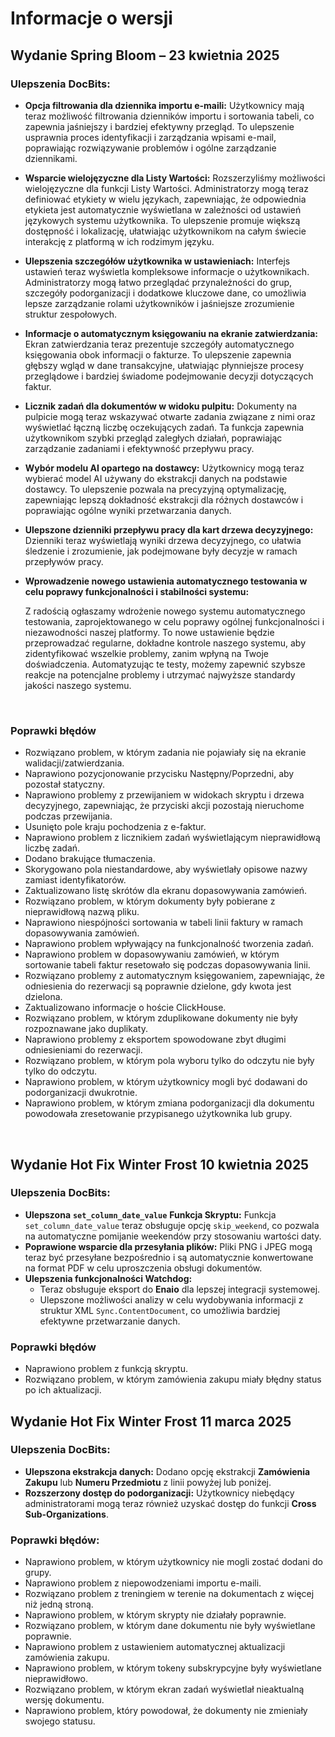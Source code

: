 # Informacje o wersji

## Wydanie Spring Bloom – 23 kwietnia 2025

### Ulepszenia DocBits:

* **Opcja filtrowania dla dziennika importu e-maili:** Użytkownicy mają teraz możliwość filtrowania dzienników importu i sortowania tabeli, co zapewnia jaśniejszy i bardziej efektywny przegląd. To ulepszenie usprawnia proces identyfikacji i zarządzania wpisami e-mail, poprawiając rozwiązywanie problemów i ogólne zarządzanie dziennikami.
* **Wsparcie wielojęzyczne dla Listy Wartości:** Rozszerzyliśmy możliwości wielojęzyczne dla funkcji Listy Wartości. Administratorzy mogą teraz definiować etykiety w wielu językach, zapewniając, że odpowiednia etykieta jest automatycznie wyświetlana w zależności od ustawień językowych systemu użytkownika. To ulepszenie promuje większą dostępność i lokalizację, ułatwiając użytkownikom na całym świecie interakcję z platformą w ich rodzimym języku.
* **Ulepszenia szczegółów użytkownika w ustawieniach:** Interfejs ustawień teraz wyświetla kompleksowe informacje o użytkownikach. Administratorzy mogą łatwo przeglądać przynależności do grup, szczegóły podorganizacji i dodatkowe kluczowe dane, co umożliwia lepsze zarządzanie rolami użytkowników i jaśniejsze zrozumienie struktur zespołowych.
* **Informacje o automatycznym księgowaniu na ekranie zatwierdzania:** Ekran zatwierdzania teraz prezentuje szczegóły automatycznego księgowania obok informacji o fakturze. To ulepszenie zapewnia głębszy wgląd w dane transakcyjne, ułatwiając płynniejsze procesy przeglądowe i bardziej świadome podejmowanie decyzji dotyczących faktur.
* **Licznik zadań dla dokumentów w widoku pulpitu:** Dokumenty na pulpicie mogą teraz wskazywać otwarte zadania związane z nimi oraz wyświetlać łączną liczbę oczekujących zadań. Ta funkcja zapewnia użytkownikom szybki przegląd zaległych działań, poprawiając zarządzanie zadaniami i efektywność przepływu pracy.
* **Wybór modelu AI opartego na dostawcy:** Użytkownicy mogą teraz wybierać model AI używany do ekstrakcji danych na podstawie dostawcy. To ulepszenie pozwala na precyzyjną optymalizację, zapewniając lepszą dokładność ekstrakcji dla różnych dostawców i poprawiając ogólne wyniki przetwarzania danych.
* **Ulepszone dzienniki przepływu pracy dla kart drzewa decyzyjnego:** Dzienniki teraz wyświetlają wyniki drzewa decyzyjnego, co ułatwia śledzenie i zrozumienie, jak podejmowane były decyzje w ramach przepływów pracy.
*   **Wprowadzenie nowego ustawienia automatycznego testowania w celu poprawy funkcjonalności i stabilności systemu:**

    Z radością ogłaszamy wdrożenie nowego systemu automatycznego testowania, zaprojektowanego w celu poprawy ogólnej funkcjonalności i niezawodności naszej platformy. To nowe ustawienie będzie przeprowadzać regularne, dokładne kontrole naszego systemu, aby zidentyfikować wszelkie problemy, zanim wpłyną na Twoje doświadczenia. Automatyzując te testy, możemy zapewnić szybsze reakcje na potencjalne problemy i utrzymać najwyższe standardy jakości naszego systemu.

    ​

### Poprawki błędów

* Rozwiązano problem, w którym zadania nie pojawiały się na ekranie walidacji/zatwierdzania.
* Naprawiono pozycjonowanie przycisku Następny/Poprzedni, aby pozostał statyczny.
* Naprawiono problemy z przewijaniem w widokach skryptu i drzewa decyzyjnego, zapewniając, że przyciski akcji pozostają nieruchome podczas przewijania.
* Usunięto pole kraju pochodzenia z e-faktur.
* Naprawiono problem z licznikiem zadań wyświetlającym nieprawidłową liczbę zadań.
* Dodano brakujące tłumaczenia.
* Skorygowano pola niestandardowe, aby wyświetlały opisowe nazwy zamiast identyfikatorów.
* Zaktualizowano listę skrótów dla ekranu dopasowywania zamówień.
* Rozwiązano problem, w którym dokumenty były pobierane z nieprawidłową nazwą pliku.
* Naprawiono niespójności sortowania w tabeli linii faktury w ramach dopasowywania zamówień.
* Naprawiono problem wpływający na funkcjonalność tworzenia zadań.
* Naprawiono problem w dopasowywaniu zamówień, w którym sortowanie tabeli faktur resetowało się podczas dopasowywania linii.
* Rozwiązano problemy z automatycznym księgowaniem, zapewniając, że odniesienia do rezerwacji są poprawnie dzielone, gdy kwota jest dzielona.
* Zaktualizowano informacje o hoście ClickHouse.
* Rozwiązano problem, w którym zduplikowane dokumenty nie były rozpoznawane jako duplikaty.
* Naprawiono problemy z eksportem spowodowane zbyt długimi odniesieniami do rezerwacji.
* Rozwiązano problem, w którym pola wyboru tylko do odczytu nie były tylko do odczytu.
* Naprawiono problem, w którym użytkownicy mogli być dodawani do podorganizacji dwukrotnie.
* Naprawiono problem, w którym zmiana podorganizacji dla dokumentu powodowała zresetowanie przypisanego użytkownika lub grupy.

​

## Wydanie Hot Fix Winter Frost 10 kwietnia 2025

### Ulepszenia DocBits:

* **Ulepszona** **`set_column_date_value`** **Funkcja Skryptu:** Funkcja `set_column_date_value` teraz obsługuje opcję `skip_weekend`, co pozwala na automatyczne pomijanie weekendów przy stosowaniu wartości daty.
* **Poprawione wsparcie dla przesyłania plików:** Pliki PNG i JPEG mogą teraz być przesyłane bezpośrednio i są automatycznie konwertowane na format PDF w celu uproszczenia obsługi dokumentów.
* **Ulepszenia funkcjonalności Watchdog:**
  * Teraz obsługuje eksport do **Enaio** dla lepszej integracji systemowej.
  * Ulepszone możliwości analizy w celu wydobywania informacji z struktur XML `Sync.ContentDocument`, co umożliwia bardziej efektywne przetwarzanie danych.

### Poprawki błędów

* Naprawiono problem z funkcją skryptu.
* Rozwiązano problem, w którym zamówienia zakupu miały błędny status po ich aktualizacji.

## Wydanie Hot Fix Winter Frost 11 marca 2025

### Ulepszenia DocBits:

* **Ulepszona ekstrakcja danych:** Dodano opcję ekstrakcji **Zamówienia Zakupu** lub **Numeru Przedmiotu** z linii powyżej lub poniżej.
* **Rozszerzony dostęp do podorganizacji:** Użytkownicy niebędący administratorami mogą teraz również uzyskać dostęp do funkcji **Cross Sub-Organizations**.

### **Poprawki błędów:**

* Naprawiono problem, w którym użytkownicy nie mogli zostać dodani do grupy.
* Naprawiono problem z niepowodzeniami importu e-maili.
* Rozwiązano problem z treningiem w terenie na dokumentach z więcej niż jedną stroną.
* Naprawiono problem, w którym skrypty nie działały poprawnie.
* Rozwiązano problem, w którym dane dokumentu nie były wyświetlane poprawnie.
* Naprawiono problem z ustawieniem automatycznej aktualizacji zamówienia zakupu.
* Naprawiono problem, w którym tokeny subskrypcyjne były wyświetlane nieprawidłowo.
* Rozwiązano problem, w którym ekran zadań wyświetlał nieaktualną wersję dokumentu.
* Naprawiono problem, który powodował, że dokumenty nie zmieniały swojego statusu.
